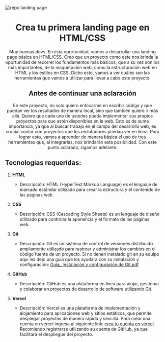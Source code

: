 ![repo landing page](https://github.com/jonadev-ok/landingPageBasic/assets/139663304/f66a5024-7e1c-4c44-96cf-1801066e906d)

<h1 align="center">Crea tu primera landing page en HTML/CSS</h1>

<p align="center">
 Muy buenas devs. En esta oportunidad, vamos a desarrollar una landing page básica en HTML/CSS. Creo que un proyecto como este nos brinda la oportunidad de recorrer los fundamentos más básicos, que a su vez son los más importantes, de la maquetación web, como la estructuración web en HTML y los estilos en CSS. Dicho esto, vamos a ver cuáles son las herramientas que vamos a utilizar para llevar a cabo este proyecto.
</p>

<h2 align="center">Antes de continuar una aclaración</h2>

<p align="center">
En este proyecto, no solo quiero enfocarme en escribir código y que puedan ver los resultados de manera local, sino que también quiero ir más allá. Quiero que cada uno de ustedes pueda implementar sus propios proyectos para que estén disponibles en la web. Esto es de suma importancia, ya que al buscar trabajo en el campo del desarrollo web, es crucial contar con proyectos que los reclutadores puedan ver en línea. Para lograr esto, vamos a aprender de manera básica el uso de tres herramientas que, al integrarlas, nos brindarán esta posibilidad. Con este punto aclarado, sigamos adelante.
</p>

<h2 align="left">Tecnologias requeridas:</h2>

1. **HTML**
   - Descripción: HTML (HyperText Markup Language) es el lenguaje de marcado estándar utilizado para crear la estructura y el contenido de las páginas web.

2. **CSS**
   - Descripción: CSS (Cascading Style Sheets) es un lenguaje de diseño utilizado para controlar la apariencia y el formato de las páginas web.

3. **Git**
   - Descripción: Git es un sistema de control de versiones distribuido ampliamente utilizado para rastrear y administrar los cambios en el código fuente de un proyecto. Si no tienen instalado git en su equipo aqui les dejo una guia que los ayudara con su instalación y configuración: [Guía_ Instalación y configuración de Git.pdf](https://github.com/jonadev-ok/landingPageBasic/files/12065583/Guia_.Instalacion.y.configuracion.de.Git.pdf)

4. **GitHub**
   - Descripción: GitHub es una plataforma en línea para alojar, gestionar y colaborar en proyectos de desarrollo de software utilizando Git.

5. **Vercel**
   - Descripción: Vercel es una plataforma de implementación y alojamiento para aplicaciones web y sitios estáticos, que permite desplegar proyectos de manera rápida y sencilla. Para crear una cuenta en vercel ingresa al siguiente link: [crea tu cuenta en vercel](https://vercel.com/signup). Recomiendo registrarse utilizando su cuenta de GitHub, ya que facilitará el despliegue del proyecto.


